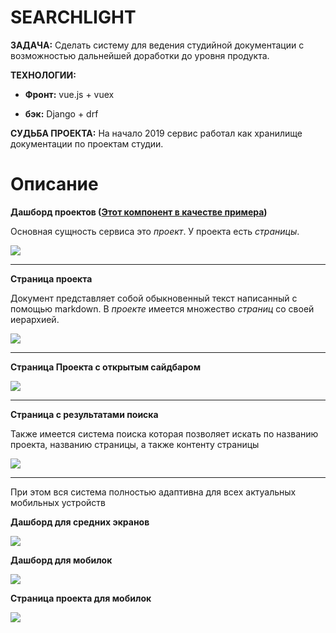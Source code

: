 # SEARCHLIGHT

**ЗАДАЧА:** Сделать систему для ведения студийной документации с возможностью
дальнейшей доработки до уровня продукта.  

**ТЕХНОЛОГИИ:**

* **Фронт:** vue.js + vuex

* **бэк:** Django + drf


**СУДЬБА ПРОЕКТА:** На начало 2019 сервис работал как хранилище документации по проектам студии.

# Описание

**Дашборд проектов ([Этот компонент в качестве примера](/russian/2.searchlight/code_example.vue))**

Основная сущность сервиса это _проект_. У проекта есть _страницы_.

![](./static/01.jpg)

---

**Страница проекта**

Документ представляет собой обыкновенный текст написанный с помощью markdown.
В _проекте_ имеется множество _страниц_ со своей иерархией.

![](./static/02.jpg)

---

**Страница Проекта с открытым сайдбаром**

![](./static/03.jpg)

---

**Страница с результатами поиска**

Также имеется система поиска которая позволяет искать по названию проекта, 
названию страницы, а также контенту страницы

![](./static/04.jpg)

---

При этом вся система полностью адаптивна для всех актуальных мобильных устройств

**Дашборд для средних экранов**

![](./static/05.jpg)

**Дашборд для мобилок**

![](./static/06.jpg)

**Страница проекта для мобилок**

![](./static/07.jpg)
